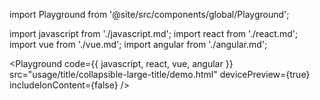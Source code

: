 import Playground from '@site/src/components/global/Playground';

import javascript from './javascript.md';
import react from './react.md';
import vue from './vue.md';
import angular from './angular.md';

<Playground
  code={{ javascript, react, vue, angular }}
  src="usage/title/collapsible-large-title/demo.html"
  devicePreview={true}
  includeIonContent={false}
/>
